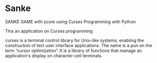 # Sanke
SANKE GAME with score using Curses Programming with Python

This an application on
Curses programming 

curses is a terminal control library for Unix-like systems, enabling the construction of text user interface applications.
The name is a pun on the term “cursor optimization”.
It is a library of functions that manage an application's display on character-cell terminals.
